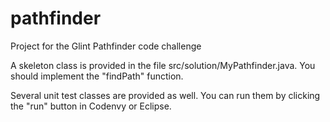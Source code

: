 # pathfinder
Project for the Glint Pathfinder code challenge

A skeleton class is provided in the file src/solution/MyPathfinder.java.  You should implement the "findPath" function.

Several unit test classes are provided as well.  You can run them by clicking the "run" button in Codenvy or Eclipse.